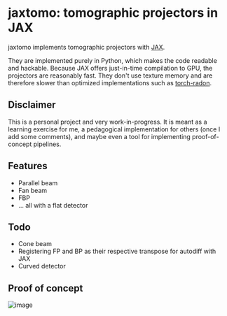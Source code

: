 # jaxtomo: tomographic projectors in JAX

jaxtomo implements tomographic projectors with [JAX](https://github.com/google/jax). 

They are implemented purely in Python, which makes the code readable and hackable. Because JAX offers just-in-time compilation to GPU, the projectors are reasonably fast. They don't use texture memory and are therefore slower than optimized implementations such as [torch-radon](https://github.com/matteo-ronchetti/torch-radon).

## Disclaimer

This is a personal project and very work-in-progress. It is meant as a learning exercise for me, a pedagogical implementation for others (once I add some comments), and maybe even a tool for implementing proof-of-concept pipelines.

## Features

* Parallel beam
* Fan beam
* FBP
* ... all with a flat detector

## Todo

* Cone beam
* Registering FP and BP as their respective transpose for autodiff with JAX
* Curved detector

## Proof of concept

![image](https://user-images.githubusercontent.com/5190547/211600423-5d58e137-d87f-4a7d-9eec-f6b147a50aae.png)

